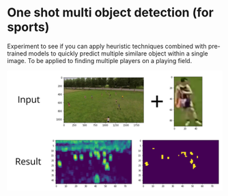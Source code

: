 # One shot multi object detection (for sports)
Experiment to see if you can apply heuristic techniques combined with pre-trained models to quickly predict multiple similare object within a single image. To be applied to finding multiple players on a playing field.

![summary image](images/summary.png)

